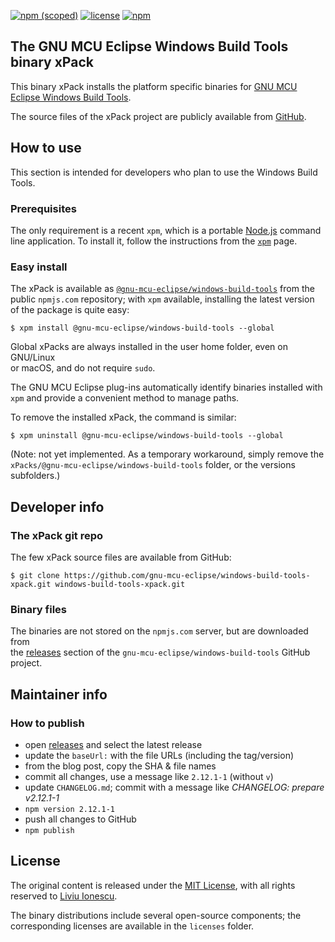 [![npm (scoped)](https://img.shields.io/npm/v/@gnu-mcu-eclipse/windows-build-tools.svg)](https://www.npmjs.com/package/@gnu-mcu-eclipse/windows-build-tools) 
[![license](https://img.shields.io/github/license/gnu-mcu-eclipse/windows-build-tools-xpack.svg)](https://github.com/gnu-mcu-eclipse/windows-build-tools-xpack/blob/xpack/LICENSE) 
[![npm](https://img.shields.io/npm/dt/@gnu-mcu-eclipse/windows-build-tools.svg)](https://www.npmjs.com/package/@gnu-mcu-eclipse/windows-build-tools/)


## The GNU MCU Eclipse Windows Build Tools binary xPack

This binary xPack installs the platform specific binaries for
[GNU MCU Eclipse Windows Build Tools](https://github.com/gnu-mcu-eclipse/windows-build-tools).

The source files of the xPack project are publicly available from 
[GitHub](https://github.com/gnu-mcu-eclipse/windows-build-tools-xpack).

## How to use

This section is intended for developers who plan to use the 
Windows Build Tools.

### Prerequisites

The only requirement is a recent 
`xpm`, which is a portable 
[Node.js](https://nodejs.org) command line application. To install it,
follow the instructions from the 
[`xpm`](https://www.npmjs.com/package/xpm) page.

### Easy install

The xPack is available as 
[`@gnu-mcu-eclipse/windows-build-tools`](https://www.npmjs.com/package/gnu-mcu-eclipse/windows-build-tools)
from the public `npmjs.com` repository; with `xpm` available, installing 
the latest version of the package is quite easy:

```console
$ xpm install @gnu-mcu-eclipse/windows-build-tools --global
```

Global xPacks are always installed in the user home folder, even on GNU/Linux  
or macOS, and do not require `sudo`.

The GNU MCU Eclipse plug-ins automatically identify binaries installed with
`xpm` and provide a convenient method to manage paths.

To remove the installed xPack, the command is similar:

```console
$ xpm uninstall @gnu-mcu-eclipse/windows-build-tools --global
```

(Note: not yet implemented. As a temporary workaround, simply remove the 
`xPacks/@gnu-mcu-eclipse/windows-build-tools` folder, or the versions subfolders.)


## Developer info

### The xPack git repo

The few xPack source files are available from GitHub:

```console
$ git clone https://github.com/gnu-mcu-eclipse/windows-build-tools-xpack.git windows-build-tools-xpack.git
```

### Binary files

The binaries are not stored on the `npmjs.com` server, but are downloaded from  
the [releases](https://github.com/gnu-mcu-eclipse/windows-build-tools/releases) 
section of the `gnu-mcu-eclipse/windows-build-tools` GitHub project.

## Maintainer info

### How to publish

* open [releases](https://github.com/gnu-mcu-eclipse/windows-build-tools/releases) 
and select the latest release
* update the `baseUrl:` with the file URLs (including the tag/version)
* from the blog post, copy the SHA & file names
* commit all changes, use a message like `2.12.1-1` (without `v`)
* update `CHANGELOG.md`; commit with a message like _CHANGELOG: prepare v2.12.1-1_
* `npm version 2.12.1-1`
* push all changes to GitHub
* `npm publish`

## License

The original content is released under the 
[MIT License](https://opensource.org/licenses/MIT), with all rights 
reserved to [Liviu Ionescu](https://github.com/ilg-ul).

The binary distributions include several open-source components; the
corresponding licenses are available in the `licenses`
folder.

